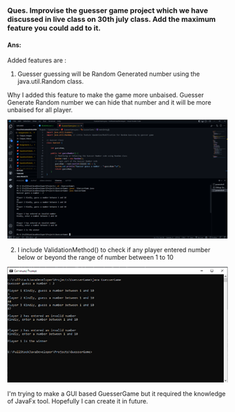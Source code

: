 ### Ques. Improvise the guesser game project which we have discussed in live class on 30th july class. Add the maximum feature you could add to it.


#### Ans:
Added features are :
1. Guesser guessing will be Random Generated number using the java.util.Random class.

Why I added this feature to make the game more unbaised.
Guesser Generate Random number we can hide that number and it will be more unbaised for all player.

![GuesserGame VScode](./GesserGame_Images/GuessorGameVSC.png)

2. I include ValidationMethod() to check if any player entered number below or beyond the range of number between 1 to 10

![Guesser Game CMD](./GesserGame_Images/GuessorGameCMD.PNG)

I'm trying to make a GUI based GuesserGame but it required the knowledge of JavaFx tool. Hopefully I can create it in future.